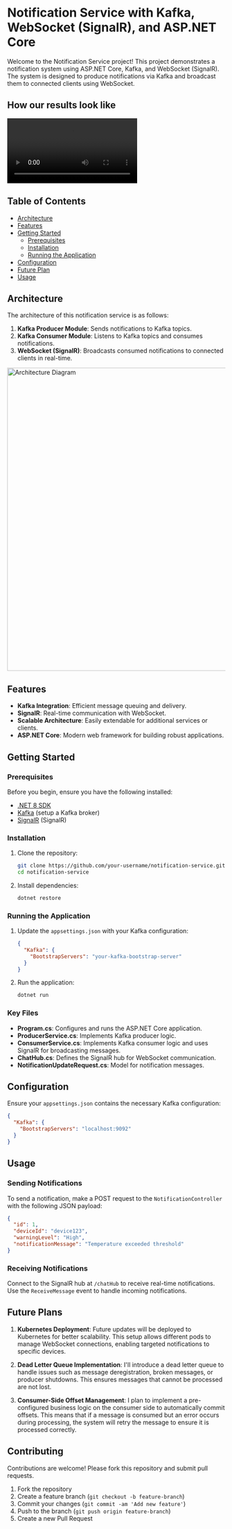 # Notification Service with Kafka, WebSocket (SignalR), and ASP.NET Core

Welcome to the Notification Service project! This project demonstrates a notification system using ASP.NET Core, Kafka, and WebSocket (SignalR). The system is designed to produce notifications via Kafka and broadcast them to connected clients using WebSocket.

## How our results look like 

![Video Preview](https://i.imgur.com/nRCa5Ge.mp4)


## Table of Contents

- [Architecture](#architecture)
- [Features](#features)
- [Getting Started](#getting-started)
  - [Prerequisites](#prerequisites)
  - [Installation](#installation)
  - [Running the Application](#running-the-application)
- [Configuration](#configuration)
- [Future Plan](#usage)
- [Usage](#usage)


## Architecture

The architecture of this notification service is as follows:

1. **Kafka Producer Module**: Sends notifications to Kafka topics.
2. **Kafka Consumer Module**: Listens to Kafka topics and consumes notifications.
3. **WebSocket (SignalR)**: Broadcasts consumed notifications to connected clients in real-time.

<img src="https://i.imgur.com/DUIlfh9.png" alt="Architecture Diagram" width="700"/> 

## Features

- **Kafka Integration**: Efficient message queuing and delivery.
- **SignalR**: Real-time communication with WebSocket.
- **Scalable Architecture**: Easily extendable for additional services or clients.
- **ASP.NET Core**: Modern web framework for building robust applications.

## Getting Started

### Prerequisites

Before you begin, ensure you have the following installed:

- [.NET 8 SDK](https://dotnet.microsoft.com/download/dotnet/6.0](https://dotnet.microsoft.com/en-us/download/dotnet/8.0))
- [Kafka](https://kafka.apache.org/quickstart) (setup a Kafka broker)
- [SignalR](https://dotnet.microsoft.com/en-us/apps/aspnet/signalr) (SignalR)

### Installation

1. Clone the repository:

   ```sh
   git clone https://github.com/your-username/notification-service.git
   cd notification-service
   ```

2. Install dependencies:

   ```sh
   dotnet restore
   ```

### Running the Application

1. Update the `appsettings.json` with your Kafka configuration:

   ```json
   {
     "Kafka": {
       "BootstrapServers": "your-kafka-bootstrap-server"
     }
   }
   ```

2. Run the application:

   ```sh
   dotnet run
   ```

### Key Files

- **Program.cs**: Configures and runs the ASP.NET Core application.
- **ProducerService.cs**: Implements Kafka producer logic.
- **ConsumerService.cs**: Implements Kafka consumer logic and uses SignalR for broadcasting messages.
- **ChatHub.cs**: Defines the SignalR hub for WebSocket communication.
- **NotificationUpdateRequest.cs**: Model for notification messages.

## Configuration

Ensure your `appsettings.json` contains the necessary Kafka configuration:

```json
{
  "Kafka": {
    "BootstrapServers": "localhost:9092"
  }
}
```

## Usage

### Sending Notifications

To send a notification, make a POST request to the `NotificationController` with the following JSON payload:

```json
{
  "id": 1,
  "deviceId": "device123",
  "warningLevel": "High",
  "notificationMessage": "Temperature exceeded threshold"
}
```

### Receiving Notifications

Connect to the SignalR hub at `/chatHub` to receive real-time notifications. Use the `ReceiveMessage` event to handle incoming notifications.


## Future Plans
1. **Kubernetes Deployment**: Future updates will be deployed to Kubernetes for better scalability. This setup allows different pods to manage WebSocket connections, enabling targeted notifications to specific devices.

2. **Dead Letter Queue Implementation**: I'll introduce a dead letter queue to handle issues such as message deregistration, broken messages, or producer shutdowns. This ensures messages that cannot be processed are not lost.

3. **Consumer-Side Offset Management**: I plan to implement a pre-configured business logic on the consumer side to automatically commit offsets. This means that if a message is consumed but an error occurs during processing, the system will retry the message to ensure it is processed correctly.


## Contributing

Contributions are welcome! Please fork this repository and submit pull requests.

1. Fork the repository
2. Create a feature branch (`git checkout -b feature-branch`)
3. Commit your changes (`git commit -am 'Add new feature'`)
4. Push to the branch (`git push origin feature-branch`)
5. Create a new Pull Request

